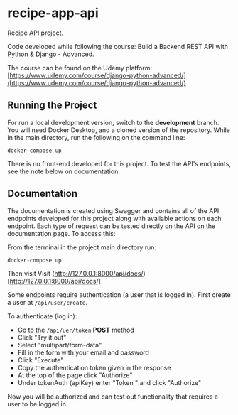 # recipe-app-api
Recipe API project.

Code developed while following the course: Build a Backend REST API with Python &amp; Django - Advanced.

The course can be found on the Udemy platform: [https://www.udemy.com/course/django-python-advanced/](https://www.udemy.com/course/django-python-advanced/)

## Running the Project

For run a local development version, switch to the **development** branch. You will need Docker Desktop, and a cloned version of the repository. While in the main directory, run the following on the command line:
```
docker-compose up
```
There is no front-end developed for this project. To test the API's endpoints, see the note below on documentation.

## Documentation
The documentation is created using Swagger and contains all of the API endpoints developed for this project along with available actions on each endpoint. Each type of request can be tested directly on the API on the documentation page. To access this:

From the terminal in the project main directory run:
```
docker-compose up
```

Then visit
Visit (http://127.0.0.1:8000/api/docs/)[http://127.0.0.1:8000/api/docs/]

Some endpoints require authentication (a user that is logged in). First create a user at ```/api/user/create```.

To authenticate (log in):
- Go to the ```/api/uer/token``` **POST** method
- Click "Try it out"
- Select "multipart/form-data"
- Fill in the form with your email and password
- Click "Execute"
- Copy the authentication token given in the response
- At the top of the page click "Authorize"
- Under tokenAuth (apiKey) enter "Token <token>" and click "Authorize"

Now you will be authorized and can test out functionality that requires a user to be logged in.
